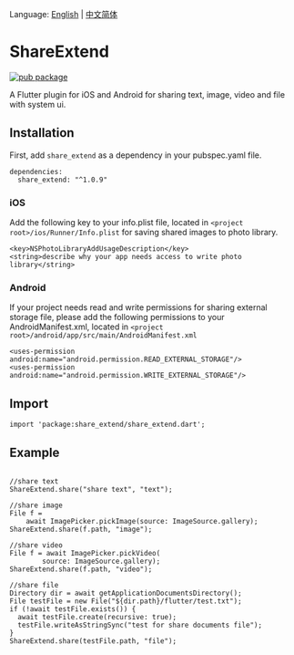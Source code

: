Language: [English](https://github.com/zhouteng0217/ShareExtend/blob/master/README-en.md) | [中文简体](https://github.com/zhouteng0217/ShareExtend/blob/master/README.md)

# ShareExtend

[![pub package](https://img.shields.io/pub/v/share_extend.svg)](https://pub.dartlang.org/packages/share_extend)

A Flutter plugin for iOS and Android for sharing text, image, video and file with system ui. 

## Installation

First, add `share_extend` as a dependency in your pubspec.yaml file.

```
dependencies:
  share_extend: "^1.0.9"
```

### iOS

Add the following key to your info.plist file, located in `<project root>/ios/Runner/Info.plist` for saving shared images to photo library.

```
<key>NSPhotoLibraryAddUsageDescription</key>
<string>describe why your app needs access to write photo library</string>
```

### Android

If your project needs read and write permissions for sharing external storage file, please add the following permissions to your AndroidManifest.xml, located in `<project root>/android/app/src/main/AndroidManifest.xml`

```
<uses-permission android:name="android.permission.READ_EXTERNAL_STORAGE"/>
<uses-permission android:name="android.permission.WRITE_EXTERNAL_STORAGE"/>
```

## Import

```
import 'package:share_extend/share_extend.dart';
```


## Example

```

//share text
ShareExtend.share("share text", "text");

//share image
File f =
    await ImagePicker.pickImage(source: ImageSource.gallery);
ShareExtend.share(f.path, "image");

//share video
File f = await ImagePicker.pickVideo(
        source: ImageSource.gallery);
ShareExtend.share(f.path, "video");

//share file
Directory dir = await getApplicationDocumentsDirectory();
File testFile = new File("${dir.path}/flutter/test.txt");
if (!await testFile.exists()) {
  await testFile.create(recursive: true);
  testFile.writeAsStringSync("test for share documents file");
}
ShareExtend.share(testFile.path, "file"); 

```